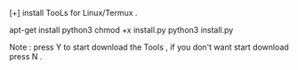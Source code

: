 [+] install TooLs for Linux/Termux  .

apt-get install python3
chmod +x install.py
python3 install.py

Note : press Y to start download the Tools , if you don't want start download press N .
